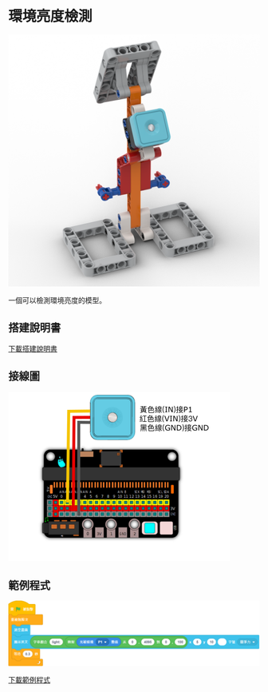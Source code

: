 # 環境亮度檢測

![](./images/light.png)

一個可以檢測環境亮度的模型。

## 搭建說明書

[下載搭建說明書](https://github.com/kittenbothk/kittenbothk/raw/345ada4b3e77923d165c0592a65a5ad5345995c9/Kits/future_weather/instructions/light.pdf)

## 接線圖

![](./images/light_wiring.png)

## 範例程式

![](./images/light_code.png)

[下載範例程式](https://github.com/kittenbothk/kittenbothk/raw/345ada4b3e77923d165c0592a65a5ad5345995c9/Kits/future_weather/sb3/3_light.sb3)